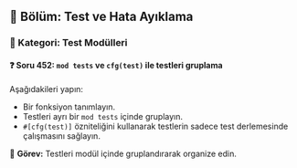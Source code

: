 ## 📘 Bölüm: Test ve Hata Ayıklama  
### 🔹 Kategori: Test Modülleri  
#### ❓ Soru 452: `mod tests` ve `cfg(test)` ile testleri gruplama

Aşağıdakileri yapın:

- Bir fonksiyon tanımlayın.
- Testleri ayrı bir `mod tests` içinde gruplayın.
- `#[cfg(test)]` özniteliğini kullanarak testlerin sadece test derlemesinde çalışmasını sağlayın.

🔧 **Görev:** Testleri modül içinde gruplandırarak organize edin.
